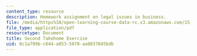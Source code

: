```yaml
---
content_type: resource
description: Homework assignment on legal issues in business.
file: /media/https%3A/open-learning-course-data-rc.s3.amazonaws.com/15-616-innovative-businesses-and-breakthrough-technologies-the-legal-issues-fall-2004/8c1a799bc644a0535078aa0837045bdb_ex2.pdf
file_type: application/pdf
resourcetype: Document
title: Second Takehome Exercise
uid: 8c1a799b-c644-a053-5078-aa0837045bdb
---
```

